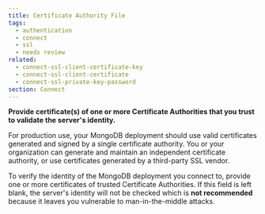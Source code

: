 ```yaml
---
title: Certificate Authority File
tags:
  - authentication
  - connect
  - ssl
  - needs review
related:
  - connect-ssl-client-certificate-key
  - connect-ssl-client-certificate
  - connect-ssl-private-key-password
section: Connect
---
```


<strong>
Provide certificate(s) of one or more Certificate Authorities that you trust
to validate the server's identity.
</strong>

For production use, your MongoDB deployment should use valid certificates
generated and signed by a single certificate authority. You or your organization
can generate and maintain an independent certificate authority, or use
certificates generated by a third-party SSL vendor.

To verify the identity of the MongoDB deployment you connect to, provide
one or more certificates of trusted Certificate Authorities. If this field
is left blank, the server's identity will not be checked which is
**not recommended** because it leaves you vulnerable to man-in-the-middle
attacks.
